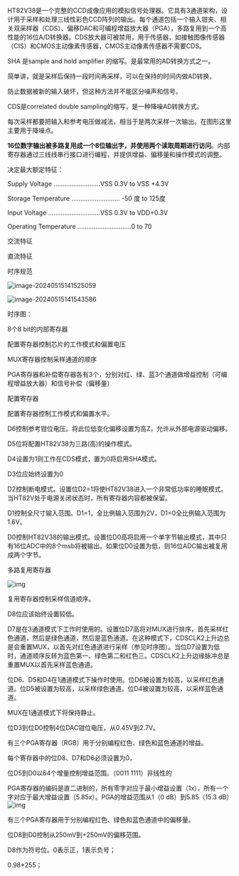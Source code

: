 HT82V38是一个完整的CCD成像应用的模拟信号处理器。它具有3通道架构，设计用于采样和处理三线性彩色CCD阵列的输出。每个通道包括一个输入钳夹、相关双采样器（CDS）、偏移DAC和可编程增益放大器（PGA），多路复用到一个高性能的16位A/D转换器。CDS放大器可被禁用，用于传感器，如接触图像传感器（CIS）和CMOS主动像素传感器，CMOS主动像素传感器不需要CDS。

SHA 是sample and hold amplifier 的缩写。是最常用的AD转换方式之一。

简单讲，就是采样后保持一段时间再采样，可以在保持的时间内做AD转换，

防止数据被新的输入破坏，但这种方法并不能区分噪声和信号。

CDS是correlated double sampling的缩写，是一种降噪AD转换方式。

每次采样都要把输入和参考电压做减法，相当于是两次采样一次输出。在图形这里主要用于降噪点。

 

**16位数字输出被多路复用成一个8位输出字，并使用两个读取周期进行访问**。内部寄存器通过三线线串行接口进行编程，并提供增益、偏移量和操作模式的调整。

 

 

 

 

 

 

 

 

 



 

 

 

 

 

 

 

 

 

 

 

 

 

 

 

决定最大额定特征：

Supply Voltage ..........................VSS 0.3V to VSS +4.3V 

Storage Temperature ........................... -50 度 to 125度 

Input Voltage .............................VSS 0.3V to VDD+0.3V 

Operating Temperature ..............................0 to 70 



交流特征

直流特征

 

时序规范

![image-20240515141525059](https://raw.githubusercontent.com/boomwb/mdRepo/main/202405151415132.png)



 ![image-20240515141543586](https://raw.githubusercontent.com/boomwb/mdRepo/main/202405151415639.png)



时序图：

 

 

 

 

8个8 bit的内部寄存器

配置寄存器控制芯片的工作模式和偏置电压

MUX寄存器控制采样通道的顺序

PGA寄存器和补偿寄存器各有3个，分别对红、绿、蓝3个通道做增益控制（可编程增益放大器）和信号补偿（偏移量）



配置寄存器



配置寄存器控制工作模式和偏置水平。

D6控制参考钳位电压。将此位低变化偏移设置为高Z，允许从外部电源驱动偏移。

D5位将配置HT82V38为三路(高)的操作模式。

D4设置为1则工作在CDS模式，置为0将启用SHA模式。

D3位应始终设置为0

D2控制断电模式。设置位D2=1将使HT82V38进入一个非常低功率的睡眠模式。当HT82V处于电源关闭状态时，所有寄存器内容都被保留。

D1控制全尺寸输入范围。D1=1，全比例输入范围为2V，D1=0全比例输入范围为1.6V。

D0控制HT82V38的输出模式。设置位D0高将启用一个单字节输出模式，其中只有16位ADC中的8个msb将被输出。如果位D0设置为低，则16位ADC输出被复用成两个字节。

 

 

 

多路复用寄存器

 

 

 

 

 

 

![img](G:\JianYun\我的坚果云\Typora_Work\Typora_Pic\wps8.jpg) 

 

 

 

 

复用寄存器控制采样信道顺序。

D8位应该始终设置较低。

D7是在3通道模式下工作时使用的。设置位D7高将对MUX进行排序，首先采样红色通道，然后是绿色通道，然后是蓝色通道。在这种模式下，CDSCLK2上升边总是会重置MUX，以首先对红色通道进行采样（参见时序图）。当位D7设置为低时，通道顺序反转为蓝色第一、绿色第二和红色三。CDSCLK2上升边缘脉冲总是重置MUX以首先采样蓝色通道。

位D6、D5和D4在1通道模式下操作时使用。位D6被设置为较高，以采样红色通道。位D5被设置为较高，以采样绿色通道。位D4被设置为较高，以采样蓝色通道。

MUX在1通道模式下将保持静止。

位D3到位D0控制4位DAC钳位电压，从0.45V到2.7V。

 

 

 



有三个PGA寄存器（RGB）用于分别编程红色、绿色和蓝色通道的增益。

每个寄存器中的位D8、D7和D6必须设置为0，

位D5到D0以64个增量控制增益范围。（0011 1111）非线性的

PGA寄存器的编码是直二进制的，所有零字对应于最小增益设置（1x），所有一个字对应于最大增益设置（5.85x）。PGA的增益范围从1（0 dB）到5.85（15.3 dB）![img](G:\JianYun\我的坚果云\Typora_Work\Typora_Pic\wps10.jpg)

 

 

 

 

 

 

有三个PGA寄存器用于分别编程红色、绿色和蓝色通道中的偏移量。

 

 

  

位D8到D0控制从250mV到+250mV的偏移范围。

D8作为符号位。0表示正，1表示负号；

0.98*255；

 

 

 